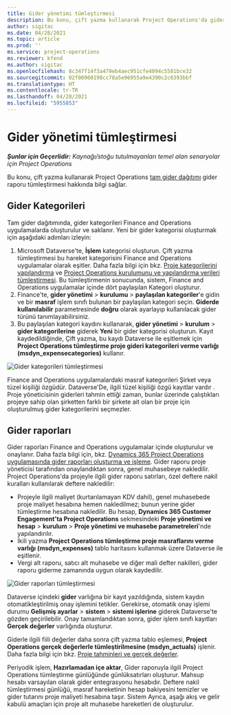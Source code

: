 ```yaml
---
title: Gider yönetimi tümleştirmesi
description: Bu konu, çift yazma kullanarak Project Operations'da gider raporu tümleştirmesi hakkında bilgi sağlar.
author: sigitac
ms.date: 04/28/2021
ms.topic: article
ms.prod: ''
ms.service: project-operations
ms.reviewer: kfend
ms.author: sigitac
ms.openlocfilehash: 8c347f14f3a479eb4aec951cfe4094c5581bce32
ms.sourcegitcommit: 02f00960198cc78a5e96955a9e4390c2c6393bbf
ms.translationtype: HT
ms.contentlocale: tr-TR
ms.lasthandoff: 04/28/2021
ms.locfileid: "5955853"
---
```

# <a name="expense-management-integration"></a>Gider yönetimi tümleştirmesi

_**Şunlar için Geçerlidir:** Kaynağı/stoğu tutulmayanları temel alan senaryolar için Project Operations_

Bu konu, çift yazma kullanarak Project Operations [tam gider dağıtımı](../expense/expense-overview.md) gider raporu tümleştirmesi hakkında bilgi sağlar.

## <a name="expense-categories"></a>Gider Kategorileri

Tam gider dağıtımında, gider kategorileri Finance and Operations uygulamalarda oluşturulur ve saklanır. Yeni bir gider kategorisi oluşturmak için aşağıdaki adımları izleyin:

1. Microsoft Dataverse'te, **İşlem** kategorisi oluşturun. Çift yazma tümleştirmesi bu hareket kategorisini Finance and Operations uygulamalar olarak eşitler. Daha fazla bilgi için bkz. [Proje kategorilerini yapılandırma](/dynamics365/project-operations/project-accounting/configure-project-categories) ve [Project Operations kurulumunu ve yapılandırma verileri tümleştirmesi](resource-dual-write-setup-integration.md). Bu tümleştirmenin sonucunda, sistem, Finance and Operations uygulamalar içinde dört paylaşılan Kategori oluşturur.
2. Finance'te, **gider yönetimi** > **kurulumu** > **paylaşılan kategoriler**'e gidin ve bir **masraf** işlem sınıfı bulunan bir paylaşılan kategori seçin. **Giderde kullanılabilir** parametresinde **doğru** olarak ayarlayıp kullanılacak gider türünü tanımlayabilirsiniz.
3. Bu paylaşılan kategori kaydını kullanarak, **gider yönetimi** > **kurulum** > **gider kategorilerine** giderek **Yeni** bir gider kategorisi oluşturun. Kayıt kaydedildiğinde, Çift yazma, bu kaydı Dataverse ile eşitlemek için **Project Operations tümleştirme proje gideri kategorileri verme varlığı (msdyn\_expensecategories)** kullanır.

  ![Gider kategorileri tümleştirmesi](./media/DW6ExpenseCategories.png)

Finance and Operations uygulamalardaki masraf kategorileri Şirket veya tüzel kişiliği özgüdür. Dataverse'De, ilgili tüzel kişiliği özgü kayıtlar vardır . Proje yöneticisinin giderleri tahmin ettiği zaman, bunlar üzerinde çalıştıkları projeye sahip olan şirketten farklı bir şirkete ait olan bir proje için oluşturulmuş gider kategorilerini seçmezler. 

## <a name="expense-reports"></a>Gider raporları

Gider raporları Finance and Operations uygulamalar içinde oluşturulur ve onaylanır. Daha fazla bilgi için, bkz. [Dynamics 365 Project Operations uygulamasında gider raporları oluşturma ve işleme](/learn/modules/create-process-expense-reports/). Gider raporu proje yöneticisi tarafından onaylandıktan sonra, genel muhasebeye nakledilir. Project Operations'da projeyle ilgili gider raporu satırları, özel deftere nakil kuralları kullanılarak deftere nakledilir:

  - Projeyle ilgili maliyet (kurtarılamayan KDV dahil), genel muhasebede proje maliyet hesabına hemen nakledilmez; bunun yerine gider tümleştirme hesabına nakledilir. Bu hesap, **Dynamics 365 Customer Engagement'ta Project Operations** sekmesindeki **Proje yönetimi ve hesap** > **kurulum** > **Proje yönetimi ve muhasebe parametreleri**'nde yapılandırılır.
  - İkili yazma **Project Operations tümleştirme proje masraflarını verme varlığı (msdyn\_expenses)** tablo haritasını kullanmak üzere Dataverse ile eşitlenir.
  - Vergi alt raporu, satıcı alt muhasebe ve diğer mali defter nakilleri, gider raporu giderme zamanında uygun olarak kaydedilir.

  ![Gider raporları tümleştirmesi](./media/DW6ExpenseReports.png)

Dataverse içindeki **gider** varlığına bir kayıt yazıldığında, sistem kaydın otomatikleştirilmiş onay işlemini tetikler. Gerekirse, otomatik onay işlemi durumu **Gelişmiş ayarlar** > **sistem** > **sistemi işlerine** giderek Dataverse'te gözden geçirilebilir. Onay tamamlandıktan sonra, gider işlem sınıfı kayıtları **Gerçek değerler** varlığında oluşturur.

Giderle ilgili fiili değerler daha sonra çift yazma tablo eşlemesi, **Project Operations gerçek değerlerle tümleştirilmesine (msdyn\_actuals)** işlenir. Daha fazla bilgi için bkz. [Proje tahminleri ve gerçek değerler](resource-dual-write-estimates-actuals.md).

Periyodik işlem, **Hazırlamadan içe aktar**, Gider raporuyla ilgili Project Operations tümleştirme günlüğünde günlüksatırları oluşturur. Mahsup hesabı varsayılan olarak gider entegrasyonu hesabıdır. Deftere nakil tümleştirmesi günlüğü, masraf hareketinin hesap bakiyesini temizler ve gider tutarını proje maliyeti hesabına taşır. Sistem Ayrıca, aşağı akış ve gelir kabulü amaçları için proje alt muhasebe hareketleri de oluşturulur.
